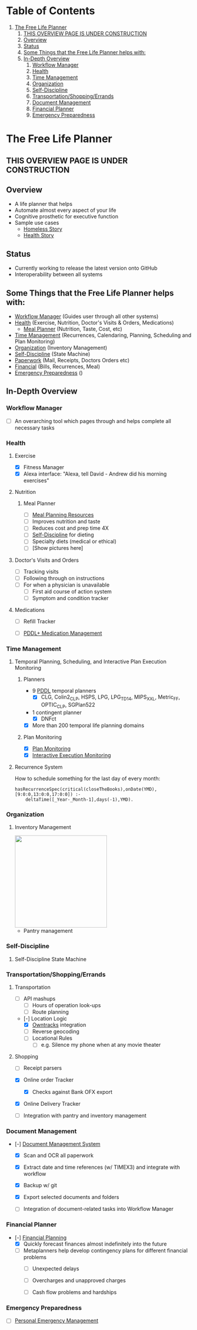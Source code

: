 
# Table of Contents

1.  [The Free Life Planner](#org448b20a)
    1.  [THIS OVERVIEW PAGE IS UNDER CONSTRUCTION](#orged90c2b)
    2.  [Overview](#orgeb335df)
    3.  [Status](#org7134b07)
    4.  [Some Things that the Free Life Planner helps with:](#orgd1d4ff3)
    5.  [In-Depth Overview](#orgc6904b2)
        1.  [Workflow Manager](#org29a6b91)
        2.  [Health](#org19e1a03)
        3.  [Time Management](#org2ba6c2a)
        4.  [Organization](#org5079b16)
        5.  [Self-Discipline](#org82ad984)
        6.  [Transportation/Shopping/Errands](#org9ddea03)
        7.  [Document Management](#org48c5adc)
        8.  [Financial Planner](#org81bb194)
        9.  [Emergency Preparedness](#org6acd4d5)


<a id="org448b20a"></a>

# The Free Life Planner


<a id="orged90c2b"></a>

## THIS OVERVIEW PAGE IS UNDER CONSTRUCTION


<a id="orgeb335df"></a>

## Overview

-   A life planner that helps
-   Automate almost every aspect of your life
-   Cognitive prosthetic for executive function
-   Sample use cases
    -   [Homeless Story](https://frdcsa.org/~andrewdo/writings/homeless-story.html)
    -   [Health Story](https://frdcsa.org/~andrewdo/writings/health-story.html)


<a id="org7134b07"></a>

## Status

-   Currently working to release the latest version onto GitHub
-   Interoperability between all systems


<a id="orgd1d4ff3"></a>

## Some Things that the Free Life Planner helps with:

-   [Workflow Manager](#org29a6b91) (Guides user through all other systems)
-   [Health](#org19e1a03) (Exercise, Nutrition, Doctor's Visits & Orders, Medications)
    -   [Meal Planner](#org0614d2d) (Nutrition, Taste, Cost, etc)
-   [Time Management](#org2ba6c2a) (Recurrences, Calendaring, Planning, Scheduling and Plan Monitoring)
-   [Organization](#org5079b16) (Inventory Management)
-   [Self-Discipline](#org82ad984) (State Machine)
-   [Paperwork](#org48c5adc) (Mail, Receipts, Doctors Orders etc)
-   [Financial](#org81bb194) (Bills, Recurrences, Meal)
-   [Emergency Preparedness](#org6acd4d5) ()


<a id="orgc6904b2"></a>

## In-Depth Overview


<a id="org29a6b91"></a>

### Workflow Manager

-   [ ] An overarching tool which pages through and helps complete all necessary tasks


<a id="org19e1a03"></a>

### Health

1.  Exercise

    -   [X] Fitness Manager
    -   [X] Alexa interface: "Alexa, tell David - Andrew did his morning exercises"

2.  Nutrition

    1.  Meal Planner
    
        -   [ ] [Meal Planning Resources](https://frdcsa.org/~andrewdo/WebWiki/MealPlanningResources.html)
        -   [ ] Improves nutrition and taste
        -   [ ] Reduces cost and prep time 4X
        -   [ ] [Self-Discipline](#org82ad984) for dieting
        -   [ ] Specialty diets (medical or ethical)
        -   [ ] [Show pictures here]

3.  Doctor's Visits and Orders

    -   [ ] Tracking visits
    -   [ ] Following through on instructions
    -   [ ] For when a physician is unavailable
        -   [ ] First aid course of action system
        -   [ ] Symptom and condition tracker

4.  Medications

    -   [ ] Refill Tracker
    -   [ ] [PDDL+ Medication Management](https://github.com/fareskalaboud/PDDLPlusBenchmarkDomains)


<a id="org2ba6c2a"></a>

### Time Management

1.  Temporal Planning, Scheduling, and Interactive Plan Execution Monitoring

    1.  Planners
    
        -   9 [PDDL](https://en.wikipedia.org/wiki/Planning_Domain_Definition_Language) temporal planners
            -   [X] CLG, Colin2<sub>CLP</sub>, HSPS, LPG, LPG<sub>TD</sub><sub>1</sub><sub>4</sub>, MIPS<sub>XXL</sub>, Metric<sub>FF</sub>, OPTIC<sub>CLP</sub>, SGPlan522
        -   1 contingent planner
            -   [X] DNFct
        -   [X] More than 200 temporal life planning domains
    
    2.  Plan Monitoring
    
        -   [X] [Plan Monitoring](https://github.com/aindilis/plan-monitor#readme)
        -   [X] [Interactive Execution Monitoring](https://frdcsa.org/~andrewdo/iem2-3.mp4)

2.  Recurrence System

    How to schedule something for the last day of every month:
    
        hasRecurrenceSpec(critical(closeTheBooks),onDate(YMD),[9:0:0,13:0:0,17:0:0]) :-
        	deltaTime([_Year-_Month-1],days(-1),YMD).


<a id="org5079b16"></a>

### Organization

1.  Inventory Management

    <img src="https://frdcsa.org/~andrewdo/projects/flp-screencaps/14.jpg" width="250px">
    
    -   Pantry management


<a id="org82ad984"></a>

### Self-Discipline

1.  Self-Discipline State Machine


<a id="org9ddea03"></a>

### Transportation/Shopping/Errands

1.  Transportation

    -   [ ] API mashups
        -   [ ] Hours of operation look-ups
        -   [ ] Route planning
    -   [-] Location Logic
        -   [X] [Owntracks](https://owntracks.org/) integration
        -   [ ] Reverse geocoding
        -   [ ] Locational Rules
            -   [ ] e.g. Silence my phone when at any movie theater

2.  Shopping

    -   [ ] Receipt parsers
    -   [X] Online order Tracker
        -   [X] Checks against Bank OFX export
    -   [X] Online Delivery Tracker
    -   [ ] Integration with pantry and inventory management


<a id="org48c5adc"></a>

### Document Management

-   [-] [Document Management System](https://frdcsa.org/~andrewdo/projects/paperless-office/)
    -   [X] Scan and OCR all paperwork
    -   [X] Extract date and time references (w/ TIMEX3) and integrate with workflow
    -   [X] Backup w/ git
    -   [X] Export selected documents and folders
    -   [ ] Integration of document-related tasks into Workflow Manager


<a id="org81bb194"></a>

### Financial Planner

-   [-] [Financial Planning](https://github.com/aindilis/financial-planning#readme)
    -   [X] Quickly forecast finances almost indefinitely into the future
    -   [ ] Metaplanners help develop contingency plans for different financial problems
        -   [ ] Unexpected delays
        -   [ ] Overcharges and unapproved charges
        -   [ ] Cash flow problems and hardships


<a id="org6acd4d5"></a>

### Emergency Preparedness

-   [ ] [Personal Emergency Management](https://frdcsa.org/~andrewdo/ontolog-20220410-reduced.mp4)

